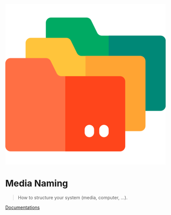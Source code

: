 ![icon](./icon.png)

# Media Naming

> How to structure your system (media, computer, ...).

[Documentations](#documentations)

